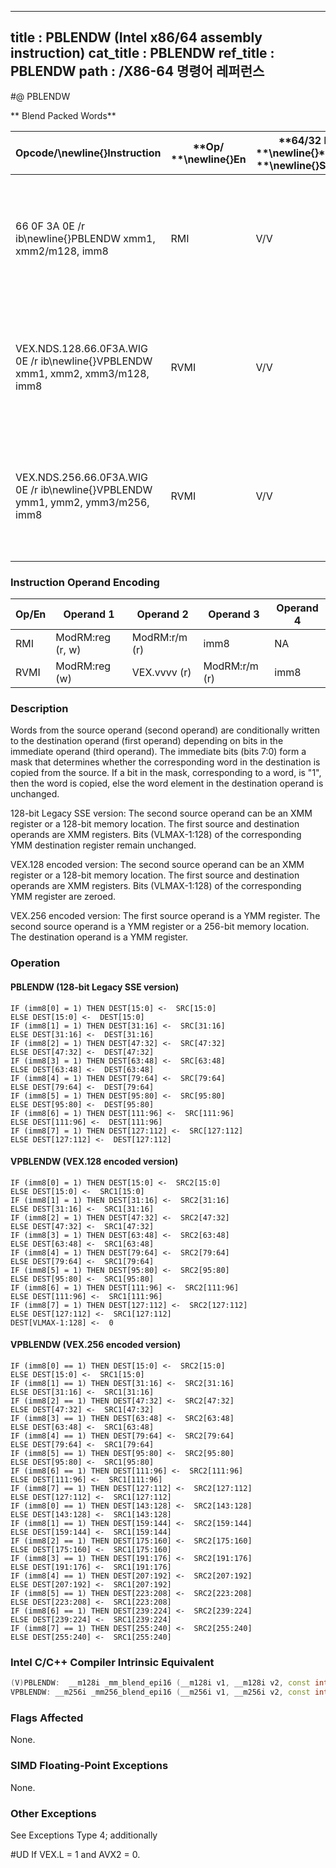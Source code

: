 ----------------------------
title : PBLENDW (Intel x86/64 assembly instruction)
cat_title : PBLENDW
ref_title : PBLENDW
path : /X86-64 명령어 레퍼런스
----------------------------
#@ PBLENDW

** Blend Packed Words**

|**Opcode/**\newline{}**Instruction**|**Op/ **\newline{}**En**|**64/32 bit **\newline{}**Mode **\newline{}**Support**|**CPUID **\newline{}**Feature **\newline{}**Flag**|**Description**|
|------------------------------------|------------------------|------------------------------------------------------|--------------------------------------------------|---------------|
|66 0F 3A 0E /r ib\newline{}PBLENDW xmm1, xmm2/m128, imm8|RMI|V/V|SSE4_1|Select words from xmm1 and xmm2/m128 from mask specified in imm8 and store the values into xmm1.|
|VEX.NDS.128.66.0F3A.WIG 0E /r ib\newline{}VPBLENDW xmm1, xmm2, xmm3/m128, imm8|RVMI|V/V|AVX|Select words from xmm2 and xmm3/m128 from mask specified in imm8 and store the values into xmm1.|
|VEX.NDS.256.66.0F3A.WIG 0E /r ib\newline{}VPBLENDW ymm1, ymm2, ymm3/m256, imm8|RVMI|V/V|AVX2|Select words from ymm2 and ymm3/m256 from mask specified in imm8 and store the values into ymm1.|
### Instruction Operand Encoding


|Op/En|Operand 1|Operand 2|Operand 3|Operand 4|
|-----|---------|---------|---------|---------|
|RMI|ModRM:reg (r, w)|ModRM:r/m (r)|imm8|NA|
|RVMI|ModRM:reg (w)|VEX.vvvv (r)|ModRM:r/m (r)|imm8|
### Description


Words from the source operand (second operand) are conditionally written to the destination operand (first operand) depending on bits in the immediate operand (third operand). The immediate bits (bits 7:0) form a mask that determines whether the corresponding word in the destination is copied from the source. If a bit in the mask, corresponding to a word, is "1", then the word is copied, else the word element in the destination operand is unchanged.

128-bit Legacy SSE version: The second source operand can be an XMM register or a 128-bit memory location. The first source and destination operands are XMM registers. Bits (VLMAX-1:128) of the corresponding YMM destination register remain unchanged.

VEX.128 encoded version: The second source operand can be an XMM register or a 128-bit memory location. The first source and destination operands are XMM registers. Bits (VLMAX-1:128) of the corresponding YMM register are zeroed.

VEX.256 encoded version: The first source operand is a YMM register. The second source operand is a YMM register or a 256-bit memory location. The destination operand is a YMM register. 


### Operation
#### PBLENDW (128-bit Legacy SSE version)
```info-verb
IF (imm8[0] = 1) THEN DEST[15:0] <-  SRC[15:0]
ELSE DEST[15:0] <-  DEST[15:0]
IF (imm8[1] = 1) THEN DEST[31:16] <-  SRC[31:16]
ELSE DEST[31:16] <-  DEST[31:16]
IF (imm8[2] = 1) THEN DEST[47:32] <-  SRC[47:32]
ELSE DEST[47:32] <-  DEST[47:32]
IF (imm8[3] = 1) THEN DEST[63:48] <-  SRC[63:48]
ELSE DEST[63:48] <-  DEST[63:48]
IF (imm8[4] = 1) THEN DEST[79:64] <-  SRC[79:64]
ELSE DEST[79:64] <-  DEST[79:64]
IF (imm8[5] = 1) THEN DEST[95:80] <-  SRC[95:80]
ELSE DEST[95:80] <-  DEST[95:80]
IF (imm8[6] = 1) THEN DEST[111:96] <-  SRC[111:96]
ELSE DEST[111:96] <-  DEST[111:96]
IF (imm8[7] = 1) THEN DEST[127:112] <-  SRC[127:112]
ELSE DEST[127:112] <-  DEST[127:112]
```
#### VPBLENDW (VEX.128 encoded version)
```info-verb
IF (imm8[0] = 1) THEN DEST[15:0] <-  SRC2[15:0]
ELSE DEST[15:0] <-  SRC1[15:0]
IF (imm8[1] = 1) THEN DEST[31:16] <-  SRC2[31:16]
ELSE DEST[31:16] <-  SRC1[31:16]
IF (imm8[2] = 1) THEN DEST[47:32] <-  SRC2[47:32]
ELSE DEST[47:32] <-  SRC1[47:32]
IF (imm8[3] = 1) THEN DEST[63:48] <-  SRC2[63:48]
ELSE DEST[63:48] <-  SRC1[63:48]
IF (imm8[4] = 1) THEN DEST[79:64] <-  SRC2[79:64]
ELSE DEST[79:64] <-  SRC1[79:64]
IF (imm8[5] = 1) THEN DEST[95:80] <-  SRC2[95:80]
ELSE DEST[95:80] <-  SRC1[95:80]
IF (imm8[6] = 1) THEN DEST[111:96] <-  SRC2[111:96]
ELSE DEST[111:96] <-  SRC1[111:96]
IF (imm8[7] = 1) THEN DEST[127:112] <-  SRC2[127:112]
ELSE DEST[127:112] <-  SRC1[127:112]
DEST[VLMAX-1:128] <-  0
```
#### VPBLENDW (VEX.256 encoded version)
```info-verb
IF (imm8[0] == 1) THEN DEST[15:0] <-  SRC2[15:0]
ELSE DEST[15:0] <-  SRC1[15:0]
IF (imm8[1] == 1) THEN DEST[31:16] <-  SRC2[31:16]
ELSE DEST[31:16] <-  SRC1[31:16]
IF (imm8[2] == 1) THEN DEST[47:32] <-  SRC2[47:32]
ELSE DEST[47:32] <-  SRC1[47:32]
IF (imm8[3] == 1) THEN DEST[63:48] <-  SRC2[63:48]
ELSE DEST[63:48] <-  SRC1[63:48]
IF (imm8[4] == 1) THEN DEST[79:64] <-  SRC2[79:64]
ELSE DEST[79:64] <-  SRC1[79:64]
IF (imm8[5] == 1) THEN DEST[95:80] <-  SRC2[95:80]
ELSE DEST[95:80] <-  SRC1[95:80]
IF (imm8[6] == 1) THEN DEST[111:96] <-  SRC2[111:96]
ELSE DEST[111:96] <-  SRC1[111:96]
IF (imm8[7] == 1) THEN DEST[127:112] <-  SRC2[127:112]
ELSE DEST[127:112] <-  SRC1[127:112]
IF (imm8[0] == 1) THEN DEST[143:128] <-  SRC2[143:128]
ELSE DEST[143:128] <-  SRC1[143:128]
IF (imm8[1] == 1) THEN DEST[159:144] <-  SRC2[159:144]
ELSE DEST[159:144] <-  SRC1[159:144]
IF (imm8[2] == 1) THEN DEST[175:160] <-  SRC2[175:160]
ELSE DEST[175:160] <-  SRC1[175:160]
IF (imm8[3] == 1) THEN DEST[191:176] <-  SRC2[191:176]
ELSE DEST[191:176] <-  SRC1[191:176]
IF (imm8[4] == 1) THEN DEST[207:192] <-  SRC2[207:192]
ELSE DEST[207:192] <-  SRC1[207:192]
IF (imm8[5] == 1) THEN DEST[223:208] <-  SRC2[223:208]
ELSE DEST[223:208] <-  SRC1[223:208]
IF (imm8[6] == 1) THEN DEST[239:224] <-  SRC2[239:224]
ELSE DEST[239:224] <-  SRC1[239:224]
IF (imm8[7] == 1) THEN DEST[255:240] <-  SRC2[255:240]
ELSE DEST[255:240] <-  SRC1[255:240]
```

### Intel C/C++ Compiler Intrinsic Equivalent

```cpp
(V)PBLENDW:  __m128i _mm_blend_epi16 (__m128i v1, __m128i v2, const int mask);
VPBLENDW: __m256i _mm256_blend_epi16 (__m256i v1, __m256i v2, const int mask)
```
### Flags Affected


None.

### SIMD Floating-Point Exceptions


None.

### Other Exceptions


See Exceptions Type 4; additionally

#UD If VEX.L = 1 and AVX2 = 0.

